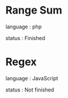 # Range Sum
language : php

status : Finished


# Regex
language : JavaScript

status : Not finished

